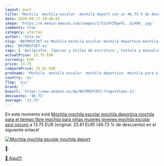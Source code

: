 ```yaml
---
layout: post
title: 'Mochila  mochila escolar  mochila deport con un 46.73 % de descuento'
date: 2020-09-17 10:48:03
image: 'https://m.media-amazon.com/images/I/51x9YZPpwTL._SL400_.jpg'
comments: true
category: ofertas
author: 'tole.es'
slug: 'B07RM2F3KT-es Mochila mochila escolar mochila deportiva mochila para el...'
sku: 'B07RM2F3KT-es'
tags: [ 'Bolígrafos, lápices y útiles de escritura','Costura y manualidades','Dibujo','Hogar y cocina','Lápices','Marcadores','Materiales de dibujo','Oficina y papelería','Portaminas','Rotuladores y subrayadores','Subrayadores','escolar','mochila', ]
actualPrice: 13.75 EUR
currency: EUR
price: 13.75
comparePrice: 25.81 EUR
prodname: 'Mochila  mochila escolar  mochila deportiva  mochila para el tiempo libre  mochila para niñas  mujeres  jóvenes  mochila escolar  azul oscuro '
country: 'es'
flag: '🇪🇸'
brand: ''
buyurl: 'https://www.amazon.es/dp/B07RM2F3KT/?tag=tolees-21'
descuento: '46.73'
average: '13.75'
---
```


En este momento está [Mochila  mochila escolar  mochila deportiva  mochila para el tiempo libre  mochila para niñas  mujeres  jóvenes  mochila escolar  azul oscuro ](https://www.amazon.es/dp/B07RM2F3KT/?tag=tolees-21) a 13.75 EUR (original: 25.81 EUR) (46.73 %  de descuento) en el siguiente enlace!

[![Mochila  mochila escolar  mochila deport](https://m.media-amazon.com/images/I/51x9YZPpwTL._SL400_.jpg)](https://www.amazon.es/dp/B07RM2F3KT/?tag=tolees-21)

🔎:


[🛒 Aquí!!!](https://www.amazon.es/dp/B07RM2F3KT/?tag=tolees-21)
